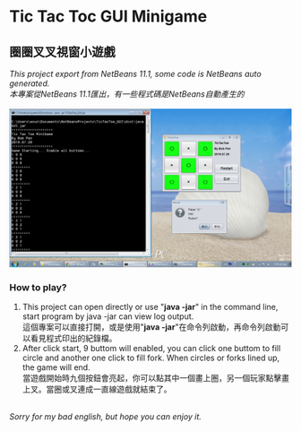 # Tic Tac Toc GUI Minigame
## 圈圈叉叉視窗小遊戲
<i>This project export from NetBeans 11.1, some code is NetBeans auto generated.</i></br>
<i>本專案從NetBeans 11.1匯出，有一些程式碼是NetBeans自動產生的</i></br>
</br>
![Screenshot](https://raw.githubusercontent.com/Bob-YsPan/Simple-Tic-Tac-Toe-GUI/master/image.png)
</br>
### How to play?
1.  This project can open directly or use "<b>java -jar</b>" in the command line, start program by java -jar can view log output.</br>
這個專案可以直接打開，或是使用"<b>java -jar</b>"在命令列啟動，再命令列啟動可以看見程式印出的紀錄檔。</br>
2.  After click start, 9 buttom will enabled, you can click one buttom to fill circle and another one click to fill fork. When circles or forks lined up, the game will end.</br>
當遊戲開始時九個按鈕會亮起，你可以點其中一個畫上圈，另一個玩家點擊畫上叉。當圈或叉連成一直線遊戲就結束了。</br>
</br>
<i>Sorry for my bad english, but hope you can enjoy it.</i></br>
